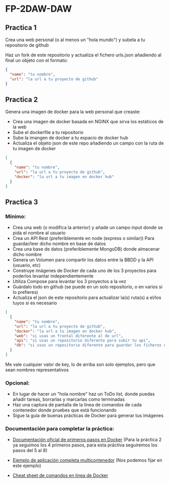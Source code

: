 # FP-2DAW-DAW

## Practica 1

Crea una web personal (o al menos un "hola mundo") y subela a tu repositorio de github

Haz un fork de este repositorio y actualiza el fichero urls.json añadiendo al final un objeto con el formato:

```json
{
  "name": "tu nombre",
  "url": "la url a tu proyecto de github"
}
```

## Practica 2

Genera una imagen de docker para la web personal que creaste:

- Crea una imagen de docker basada en NGINX que sirva los estáticos de la web
- Sube el dockerfile a tu repositorio
- Sube la imangen de docker a tu espacio de docker hub
- Actualiza el objeto json de este repo añadiendo un campo con la ruta de tu imagen de docker

```json
[
  {
    "name": "tu nombre",
    "url": "la url a tu proyecto de github",
    "docker": "la url a tu imagen en docker hub"
  }
]
```

## Practica 3

### Mínimo:

- Crea una web (o modifica la anterior) y añade un campo input donde se pida el nombre al usuario
- Crea un API Rest (preferiblemente en node (express o similar)) Para guardar/leer dicho nombre en base de datos
- Crea una base de datos (preferiblemente MongoDB) donde almacenar dicho nombre
- Genera un Volumen para compartir los datos entre la BBDD y la API (usuario, etc)
- Construye imágenes de Docker de cada uno de los 3 proyectos para poderlos levantar independientemente
- Utiliza Compose para levantar los 3 proyectos a la vez
- Guárdalo todo en github (se puede en un solo repositorio, o en varios si lo prefieres)
- Actualiza el json de este repositorio para actualizar la(s) ruta(s) a el/los tuyos si es necesario

```json
[
  {
    "name": "tu nombre",
    "url": "la url a tu proyecto de github",
    "docker": "la url a tu imagen en docker hub",
    "web": "si usas un frontal diferente al de url",
    "api": "si usas un repositorio diferente para subir tu api",
    "db": "si usas un repositorio diferente para guardar los ficheros necesarios para montar la bbdd"
  }
]
```

Me vale cualquier valor de key, lo de arriba son solo ejemplos, pero que sean nombres representativos

### Opcional:

- En lugar de hacer un "hola nombre" haz un ToDo list, donde puedas añadir tareas, borrarlas y marcarlas como terminadas
- Haz una captura de pantalla de la linea de comandos de cada contenedor donde pruebes que está funcionando
- Sigue la guía de buenas prácticas de Docker para generar tus imágenes

### Documentación para completar la práctica:

- [Documentación oficial de primeros pasos en Docker](https://docs.docker.com/get-started/)
  (Para la práctica 2 ya seguimos los 4 primeros pasos, para esta práctiva seguiremos los pasos del 5 al 8)

- [Ejemplo de aplicación completa multicontenedor](https://docs.docker.com/guides/walkthroughs/multi-container-apps/) (Nos podemos fijar en este ejemplo)

- [Cheat sheet de comandos en linea de Docker](https://docs.docker.com/get-started/docker_cheatsheet.pdf)

